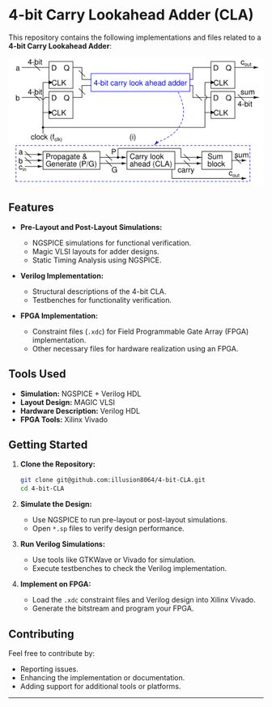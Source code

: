 # **4-bit Carry Lookahead Adder (CLA)**

This repository contains the following implementations and files related to a **4-bit Carry Lookahead Adder**:

![CLA Diagram](basic_layout.png)

## **Features**
- **Pre-Layout and Post-Layout Simulations:**
  - NGSPICE simulations for functional verification.
  - Magic VLSI layouts for adder designs.
  - Static Timing Analysis using NGSPICE.

- **Verilog Implementation:**
  - Structural descriptions of the 4-bit CLA.
  - Testbenches for functionality verification.

- **FPGA Implementation:**
  - Constraint files (`.xdc`) for Field Programmable Gate Array (FPGA) implementation.
  - Other necessary files for hardware realization using an FPGA.

## **Tools Used**
- **Simulation:** NGSPICE + Verilog HDL
- **Layout Design:** MAGIC VLSI
- **Hardware Description:** Verilog HDL
- **FPGA Tools:** Xilinx Vivado

## **Getting Started**
1. **Clone the Repository:**
   ```bash
   git clone git@github.com:illusion8064/4-bit-CLA.git
   cd 4-bit-CLA
   ```

2. **Simulate the Design:**
   - Use NGSPICE to run pre-layout or post-layout simulations.
   - Open `*.sp` files to verify design performance.

3. **Run Verilog Simulations:**
   - Use tools like GTKWave or Vivado for simulation.
   - Execute testbenches to check the Verilog implementation.

4. **Implement on FPGA:**
   - Load the `.xdc` constraint files and Verilog design into Xilinx Vivado.
   - Generate the bitstream and program your FPGA.

## **Contributing**
Feel free to contribute by:
- Reporting issues.
- Enhancing the implementation or documentation.
- Adding support for additional tools or platforms.

---
